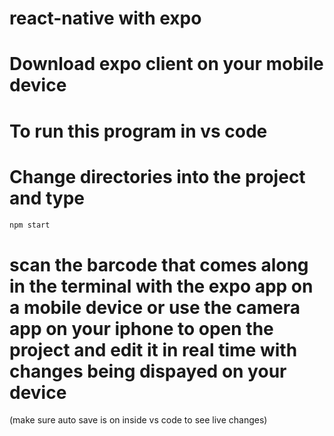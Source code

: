# react-native with expo

# Download expo client on your mobile device

# To run this program in vs code

# Change directories into the project and type

```sh
npm start
```
# scan the barcode that comes along in the terminal with the expo app on a mobile device or use the camera app on your iphone to open the project and edit it in real time with changes being dispayed on your device
(make sure auto save is on inside vs code to see live changes)
